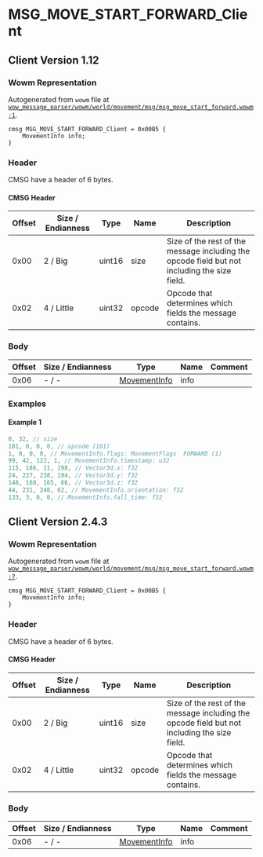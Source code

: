 # MSG_MOVE_START_FORWARD_Client

## Client Version 1.12

### Wowm Representation

Autogenerated from `wowm` file at [`wow_message_parser/wowm/world/movement/msg/msg_move_start_forward.wowm:1`](https://github.com/gtker/wow_messages/tree/main/wow_message_parser/wowm/world/movement/msg/msg_move_start_forward.wowm#L1).
```rust,ignore
cmsg MSG_MOVE_START_FORWARD_Client = 0x00B5 {
    MovementInfo info;
}
```
### Header

CMSG have a header of 6 bytes.

#### CMSG Header

| Offset | Size / Endianness | Type   | Name   | Description |
| ------ | ----------------- | ------ | ------ | ----------- |
| 0x00   | 2 / Big           | uint16 | size   | Size of the rest of the message including the opcode field but not including the size field.|
| 0x02   | 4 / Little        | uint32 | opcode | Opcode that determines which fields the message contains.|

### Body

| Offset | Size / Endianness | Type | Name | Comment |
| ------ | ----------------- | ---- | ---- | ------- |
| 0x06 | - / - | [MovementInfo](movementinfo.md) | info |  |

### Examples

#### Example 1

```c
0, 32, // size
181, 0, 0, 0, // opcode (181)
1, 0, 0, 0, // MovementInfo.flags: MovementFlags  FORWARD (1)
99, 42, 122, 1, // MovementInfo.timestamp: u32
115, 186, 11, 198, // Vector3d.x: f32
24, 227, 238, 194, // Vector3d.y: f32
148, 168, 165, 66, // Vector3d.z: f32
44, 231, 248, 62, // MovementInfo.orientation: f32
133, 3, 0, 0, // MovementInfo.fall_time: f32
```
## Client Version 2.4.3

### Wowm Representation

Autogenerated from `wowm` file at [`wow_message_parser/wowm/world/movement/msg/msg_move_start_forward.wowm:7`](https://github.com/gtker/wow_messages/tree/main/wow_message_parser/wowm/world/movement/msg/msg_move_start_forward.wowm#L7).
```rust,ignore
cmsg MSG_MOVE_START_FORWARD_Client = 0x00B5 {
    MovementInfo info;
}
```
### Header

CMSG have a header of 6 bytes.

#### CMSG Header

| Offset | Size / Endianness | Type   | Name   | Description |
| ------ | ----------------- | ------ | ------ | ----------- |
| 0x00   | 2 / Big           | uint16 | size   | Size of the rest of the message including the opcode field but not including the size field.|
| 0x02   | 4 / Little        | uint32 | opcode | Opcode that determines which fields the message contains.|

### Body

| Offset | Size / Endianness | Type | Name | Comment |
| ------ | ----------------- | ---- | ---- | ------- |
| 0x06 | - / - | [MovementInfo](movementinfo.md) | info |  |

